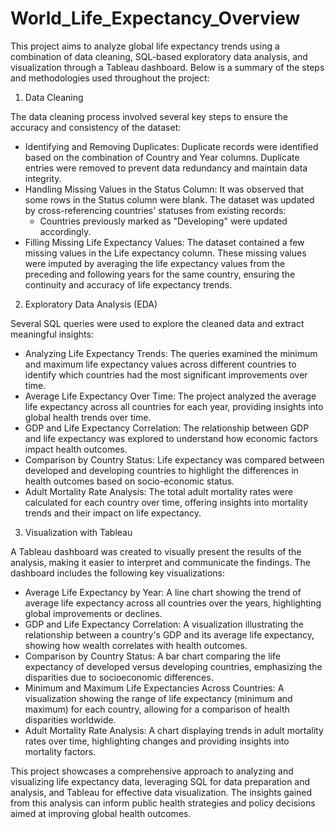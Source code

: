 # World_Life_Expectancy_Overview

This project aims to analyze global life expectancy trends using a combination of data cleaning, SQL-based exploratory data analysis, and visualization through a Tableau dashboard. Below is a summary of the steps and methodologies used throughout the project:

1. Data Cleaning

The data cleaning process involved several key steps to ensure the accuracy and consistency of the dataset:
- Identifying and Removing Duplicates: Duplicate records were identified based on the combination of Country and Year columns.    Duplicate entries were removed to prevent data redundancy and maintain data integrity.
- Handling Missing Values in the Status Column: It was observed that some rows in the Status column were blank. The dataset was   updated by cross-referencing countries' statuses from existing records:
    - Countries previously marked as "Developing" were updated accordingly.
- Filling Missing Life Expectancy Values: The dataset contained a few missing values in the Life expectancy column.
  These missing values were imputed by averaging the life expectancy values from the preceding and following years for the same   country, ensuring the continuity and accuracy of life expectancy trends.
  
2. Exploratory Data Analysis (EDA)

Several SQL queries were used to explore the cleaned data and extract meaningful insights:
- Analyzing Life Expectancy Trends: The queries examined the minimum and maximum life expectancy values across different          countries to identify which countries had the most significant improvements over time.
- Average Life Expectancy Over Time: The project analyzed the average life expectancy across all countries for each year,         providing insights into global health trends over time.
- GDP and Life Expectancy Correlation: The relationship between GDP and life expectancy was explored to understand how economic   factors impact health outcomes.
- Comparison by Country Status: Life expectancy was compared between developed and developing countries to highlight the          differences in health outcomes based on socio-economic status.
- Adult Mortality Rate Analysis: The total adult mortality rates were calculated for each country over time, offering insights    into mortality trends and their impact on life expectancy.
  
3. Visualization with Tableau

A Tableau dashboard was created to visually present the results of the analysis, making it easier to interpret and communicate the findings. The dashboard includes the following key visualizations:
- Average Life Expectancy by Year: A line chart showing the trend of average life expectancy across all countries over the        years, highlighting global improvements or declines.
- GDP and Life Expectancy Correlation: A visualization illustrating the relationship between a country's GDP and its average      life expectancy, showing how wealth correlates with health outcomes.
- Comparison by Country Status: A bar chart comparing the life expectancy of developed versus developing countries, emphasizing   the disparities due to socioeconomic differences.
- Minimum and Maximum Life Expectancies Across Countries: A visualization showing the range of life expectancy (minimum and       maximum) for each country, allowing for a comparison of health disparities worldwide.
- Adult Mortality Rate Analysis: A chart displaying trends in adult mortality rates over time, highlighting changes and           providing insights into mortality factors.
  
This project showcases a comprehensive approach to analyzing and visualizing life expectancy data, leveraging SQL for data preparation and analysis, and Tableau for effective data visualization. The insights gained from this analysis can inform public health strategies and policy decisions aimed at improving global health outcomes.
